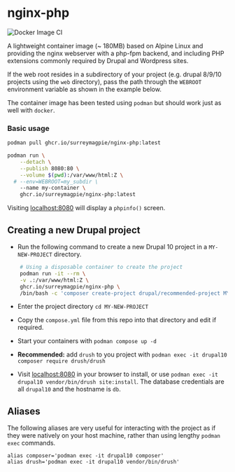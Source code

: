 # nginx-php

![Docker Image CI](https://github.com/surreymagpie/nginx-php/actions/workflows/docker-image.yml/badge.svg)

A lightweight container image (~ 180MB) based on Alpine Linux and providing the nginx webserver with a php-fpm backend, and including PHP extensions commonly required by Drupal and Wordpress sites.

If the web root resides in a subdirectory of your project (e.g. drupal 8/9/10 projects using the `web` directory), pass the path through the `WEBROOT` environment variable as shown in the example below.

The container image has been tested using `podman` but should work just as well with `docker`.

### Basic usage

```bash
podman pull ghcr.io/surreymagpie/nginx-php:latest

podman run \
    --detach \
    --publish 8080:80 \
    --volume $(pwd):/var/www/html:Z \
  # --env=WEBROOT=my_subdir \
    --name my-container \
    ghcr.io/surreymagpie/nginx-php:latest

```
Visiting [localhost:8080](http://localhost:8080) will display a `phpinfo()` screen.

## Creating a new Drupal project

- Run the following command to create a new Drupal 10 project in a `MY-NEW-PROJECT` directory.

```bash
    # Using a disposable container to create the project
    podman run -it --rm \
    -v .:/var/www/html:Z \
    ghcr.io/surreymagpie/nginx-php \
    /bin/bash -c 'composer create-project drupal/recommended-project MY-NEW-PROJECT'
```
- Enter the project directory `cd MY-NEW-PROJECT`

- Copy the `compose.yml` file from this repo into that directory and edit if required.

- Start your containers with `podman compose up -d`

- **Recommended:**
    add `drush` to you project with
    `podman exec -it drupal10 composer require drush/drush`

- Visit [localhost:8080](http://localhost:8080) in your browser to install,
or use `podman exec -it drupal10 vendor/bin/drush site:install`.
The database credentials are all `drupal10` and the hostname is `db`.

## Aliases

The following aliases are very useful for interacting with the project as if they were natively on your host machine, rather than using lengthy `podman exec` commands.

```
alias composer='podman exec -it drupal10 composer'
alias drush='podman exec -it drupal10 vendor/bin/drush'
```
